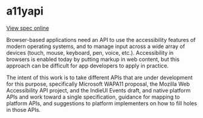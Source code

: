 # a11yapi
[View spec online](https://wicg.github.io/a11yapi/)

Browser-based applications need an API to use the accessibility features of modern operating systems, and to manage input across a wide array of devices (touch, mouse, keyboard, pen, voice, etc.). Accessibility in browsers is enabled today by putting markup in web content, but this approach can be difficult for app developers to apply in practice.

The intent of this work is to take different APIs that are under development for this purpose, specifically Microsoft WAPA11 proposal, the Mozilla Web Accessibility API project, and the IndieUI Events draft, and native platform APIs and work toward a single specification, guidance for mapping to platform APIs, and suggestions to platform implementers on how to fill holes in those APIs.
